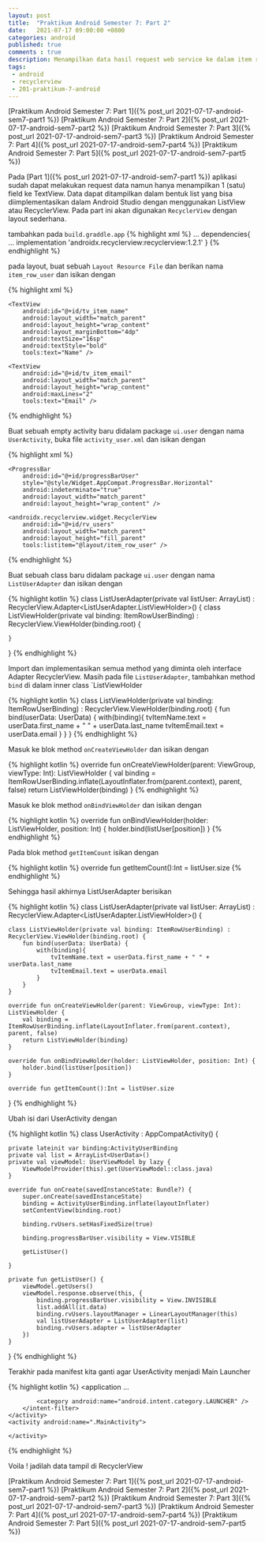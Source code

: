 ```yaml
---
layout: post
title:  "Praktikum Android Semester 7: Part 2"
date:   2021-07-17 09:00:00 +0800
categories: android
published: true
comments : true
description: Menampilkan data hasil request web service ke dalam item recyclerview
tags: 
 - android
 - recyclerview
 - 201-praktikum-7-android
---
```


[Praktikum Android Semester 7: Part 1]({% post_url 2021-07-17-android-sem7-part1 %})
[Praktikum Android Semester 7: Part 2]({% post_url 2021-07-17-android-sem7-part2 %})
[Praktikum Android Semester 7: Part 3]({% post_url 2021-07-17-android-sem7-part3 %})
[Praktikum Android Semester 7: Part 4]({% post_url 2021-07-17-android-sem7-part4 %})
[Praktikum Android Semester 7: Part 5]({% post_url 2021-07-17-android-sem7-part5 %})


Pada [Part 1]({% post_url 2021-07-17-android-sem7-part1 %}) aplikasi sudah dapat melakukan request data namun hanya  menampilkan 1 (satu) field ke TextView. Data dapat ditampilkan dalam bentuk list yang bisa diimplementasikan dalam Android Studio dengan menggunakan ListView atau RecyclerView. Pada part ini akan digunakan `RecyclerView` dengan layout sederhana.

tambahkan pada `build.graddle.app`
{% highlight  xml %}
    ...
    dependencies{
        ...
        implementation 'androidx.recyclerview:recyclerview:1.2.1'
    }
{% endhighlight %}

pada layout, buat sebuah `Layout Resource File` dan berikan nama `item_row_user` dan isikan dengan

{% highlight  xml %}
<?xml version="1.0" encoding="utf-8"?>
<LinearLayout xmlns:android="http://schemas.android.com/apk/res/android"
    xmlns:tools="http://schemas.android.com/tools"
    android:layout_width="match_parent"
    android:layout_height="wrap_content"
    android:orientation="vertical"
    android:padding="16dp">

    <TextView
        android:id="@+id/tv_item_name"
        android:layout_width="match_parent"
        android:layout_height="wrap_content"
        android:layout_marginBottom="4dp"
        android:textSize="16sp"
        android:textStyle="bold"
        tools:text="Name" />

    <TextView
        android:id="@+id/tv_item_email"
        android:layout_width="match_parent"
        android:layout_height="wrap_content"
        android:maxLines="2"
        tools:text="Email" />
</LinearLayout>
{% endhighlight %}

Buat sebuah empty activity baru didalam package `ui.user` dengan nama `UserActivity`, buka file `activity_user.xml` dan isikan dengan

{% highlight  xml %}
<?xml version="1.0" encoding="utf-8"?>
<LinearLayout xmlns:android="http://schemas.android.com/apk/res/android"
    xmlns:tools="http://schemas.android.com/tools"
    android:id="@+id/activity_user"
    android:layout_width="match_parent"
    android:layout_height="match_parent"
    android:orientation="vertical"
    tools:context=".ui.user.UserActivity">

    <ProgressBar
        android:id="@+id/progressBarUser"
        style="@style/Widget.AppCompat.ProgressBar.Horizontal"
        android:indeterminate="true"
        android:layout_width="match_parent"
        android:layout_height="wrap_content" />

    <androidx.recyclerview.widget.RecyclerView
        android:id="@+id/rv_users"
        android:layout_width="match_parent"
        android:layout_height="fill_parent"
        tools:listitem="@layout/item_row_user" />

</LinearLayout>

{% endhighlight %}


Buat sebuah class baru didalam package `ui.user` dengan nama `ListUserAdapter` dan isikan dengan

{% highlight  kotlin %}
class ListUserAdapter(private val listUser: ArrayList<UserData>) : RecyclerView.Adapter<ListUserAdapter.ListViewHolder>() {
    class ListViewHolder(private val binding: ItemRowUserBinding) : RecyclerView.ViewHolder(binding.root) {

    }
}
{% endhighlight %}

Import dan implementasikan semua method yang diminta oleh interface Adapter RecyclerView. Masih pada file `ListUserAdapter`, tambahkan method `bind` di dalam inner class `ListViewHolder

{% highlight  kotlin %}
class ListViewHolder(private val binding: ItemRowUserBinding) : RecyclerView.ViewHolder(binding.root) {
        fun bind(userData: UserData) {
            with(binding){
                tvItemName.text = userData.first_name + " " + userData.last_name
                tvItemEmail.text = userData.email
            }
        }
    }
{% endhighlight %}

Masuk ke blok method `onCreateViewHolder` dan isikan dengan

{% highlight  kotlin %}
override fun onCreateViewHolder(parent: ViewGroup, viewType: Int): ListViewHolder {
    val binding = ItemRowUserBinding.inflate(LayoutInflater.from(parent.context), parent, false)
    return ListViewHolder(binding)
}
{% endhighlight %}

Masuk ke blok method `onBindViewHolder` dan isikan dengan

{% highlight  kotlin %}
override fun onBindViewHolder(holder: ListViewHolder, position: Int) {
        holder.bind(listUser[position])
}
{% endhighlight %}

Pada blok method `getItemCount` isikan dengan

{% highlight  kotlin %}
override fun getItemCount():Int = listUser.size
{% endhighlight %}

Sehingga hasil akhirnya ListUserAdapter berisikan

{% highlight  kotlin %}
class ListUserAdapter(private val listUser: ArrayList<UserData>) : RecyclerView.Adapter<ListUserAdapter.ListViewHolder>() {

    class ListViewHolder(private val binding: ItemRowUserBinding) : RecyclerView.ViewHolder(binding.root) {
        fun bind(userData: UserData) {
            with(binding){
                tvItemName.text = userData.first_name + " " + userData.last_name
                tvItemEmail.text = userData.email
            }
        }
    }

    override fun onCreateViewHolder(parent: ViewGroup, viewType: Int): ListViewHolder {
        val binding = ItemRowUserBinding.inflate(LayoutInflater.from(parent.context), parent, false)
        return ListViewHolder(binding)
    }

    override fun onBindViewHolder(holder: ListViewHolder, position: Int) {
        holder.bind(listUser[position])
    }

    override fun getItemCount():Int = listUser.size

}
{% endhighlight %}

Ubah isi dari UserActivity dengan

{% highlight  kotlin %}
class UserActivity : AppCompatActivity() {

    private lateinit var binding:ActivityUserBinding
    private val list = ArrayList<UserData>()
    private val viewModel: UserViewModel by lazy {
        ViewModelProvider(this).get(UserViewModel::class.java)
    }

    override fun onCreate(savedInstanceState: Bundle?) {
        super.onCreate(savedInstanceState)
        binding = ActivityUserBinding.inflate(layoutInflater)
        setContentView(binding.root)

        binding.rvUsers.setHasFixedSize(true)

        binding.progressBarUser.visibility = View.VISIBLE

        getListUser()

    }

    private fun getListUser() {
        viewModel.getUsers()
        viewModel.response.observe(this, {
            binding.progressBarUser.visibility = View.INVISIBLE
            list.addAll(it.data)
            binding.rvUsers.layoutManager = LinearLayoutManager(this)
            val listUserAdapter = ListUserAdapter(list)
            binding.rvUsers.adapter = listUserAdapter
        })
    }
}
{% endhighlight %}

Terakhir pada manifest kita ganti agar UserActivity menjadi Main Launcher

{% highlight  kotlin %}
<application ...
    <activity android:name=".ui.user.UserActivity">
        <intent-filter>
            <action android:name="android.intent.action.MAIN" />

            <category android:name="android.intent.category.LAUNCHER" />
        </intent-filter>
    </activity>
    <activity android:name=".MainActivity">

    </activity>
</application>
{% endhighlight %}


Voila ! jadilah data tampil di RecyclerView

[Praktikum Android Semester 7: Part 1]({% post_url 2021-07-17-android-sem7-part1 %})
[Praktikum Android Semester 7: Part 2]({% post_url 2021-07-17-android-sem7-part2 %})
[Praktikum Android Semester 7: Part 3]({% post_url 2021-07-17-android-sem7-part3 %})
[Praktikum Android Semester 7: Part 4]({% post_url 2021-07-17-android-sem7-part4 %})
[Praktikum Android Semester 7: Part 5]({% post_url 2021-07-17-android-sem7-part5 %})
